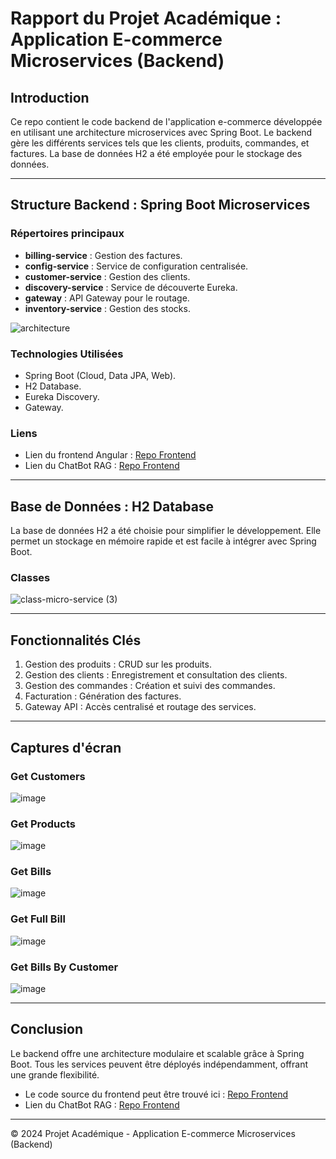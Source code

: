 # Rapport du Projet Académique : Application E-commerce Microservices (Backend)

## Introduction

Ce repo contient le code backend de l'application e-commerce développée en utilisant une architecture microservices avec Spring Boot. Le backend gère les différents services tels que les clients, produits, commandes, et factures. La base de données H2 a été employée pour le stockage des données.

---

## Structure Backend : Spring Boot Microservices


### Répertoires principaux

- **billing-service** : Gestion des factures.
- **config-service** : Service de configuration centralisée.
- **customer-service** : Gestion des clients.
- **discovery-service** : Service de découverte Eureka.
- **gateway** : API Gateway pour le routage.
- **inventory-service** : Gestion des stocks.

![architecture](https://github.com/user-attachments/assets/c969a7f5-877c-4e2c-932a-a179f5d50326)


### Technologies Utilisées

- Spring Boot (Cloud, Data JPA, Web).
- H2 Database.
- Eureka Discovery.
- Gateway.

### Liens

- Lien du frontend Angular : [Repo Frontend](https://github.com/othsoh/ecom-microServiceApp-Front-angular/)
- Lien du ChatBot RAG : [Repo Frontend](https://github.com/othsoh/RAG-chatBot/)

---

## Base de Données : H2 Database

La base de données H2 a été choisie pour simplifier le développement. Elle permet un stockage en mémoire rapide et est facile à intégrer avec Spring Boot.

### Classes
![class-micro-service (3)](https://github.com/user-attachments/assets/f8449953-cf74-4c93-9095-e0fd39d11cc3)

---

## Fonctionnalités Clés

1. Gestion des produits : CRUD sur les produits.
2. Gestion des clients : Enregistrement et consultation des clients.
3. Gestion des commandes : Création et suivi des commandes.
4. Facturation : Génération des factures.
5. Gateway API : Accès centralisé et routage des services.

---

## Captures d'écran

### Get Customers
![image](https://github.com/user-attachments/assets/24eed515-5905-465d-a8c2-adfb03dc6213)

### Get Products
![image](https://github.com/user-attachments/assets/519e7d87-0c8b-4fd0-85eb-74e5b1b0b4d7)

### Get Bills
![image](https://github.com/user-attachments/assets/2ffe302d-6d96-42d6-bcac-7bcaeef816c3)

### Get Full Bill
![image](https://github.com/user-attachments/assets/46dcd272-2b19-47ac-aae9-3e7cda4725b2)

### Get Bills By Customer
![image](https://github.com/user-attachments/assets/ecad5e16-b1dd-41d5-8110-01c4f8a53bc5)

---

## Conclusion

Le backend offre une architecture modulaire et scalable grâce à Spring Boot. Tous les services peuvent être déployés indépendamment, offrant une grande flexibilité.  

- Le code source du frontend peut être trouvé ici : [Repo Frontend](https://github.com/othsoh/ecom-microServiceApp-Front-angular/)
- Lien du ChatBot RAG : [Repo Frontend](https://github.com/othsoh/RAG-chatBot/)


---

© 2024 Projet Académique - Application E-commerce Microservices (Backend)
